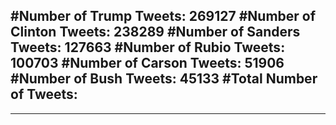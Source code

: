 #Number of Trump Tweets: 269127
#Number of Clinton Tweets: 238289
#Number of Sanders Tweets: 127663
#Number of Rubio Tweets: 100703
#Number of Carson Tweets: 51906
#Number of Bush Tweets: 45133
#Total Number of Tweets:  
---
---

